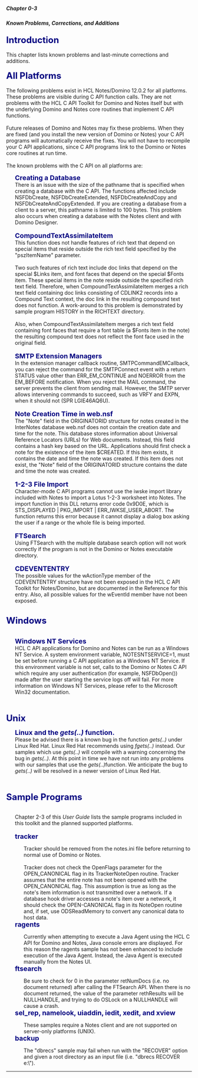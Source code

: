 ##### Chapter 0-3
##### Known Problems, Corrections, and Additions

<b><font size="5" color="#000080">Introduction</font></b><br>
<br>
This chapter lists known problems and last-minute corrections and additions.<br>
<br>
<b><font size="5" color="#000080">All Platforms</font></b><br>
<br>
The following problems exist in HCL Notes/Domino 12.0.2 for all platforms. These problems are visible during C API function calls. They are not problems with the HCL C API Toolkit for Domino and Notes itself but with the underlying Domino and Notes core routines that implement C API functions.<br>
<br>
Future releases of Domino and Notes may fix these problems. When they are fixed (and you install the new version of Domino or Notes) your C API programs will automatically receive the fixes. You will not have to recompile your C API applications, since C API programs link to the Domino or Notes core routines at run time.<br>
<br>
The known problems with the C API on all platforms are:<br>

<ul><b><font size="4" color="#000080">Creating a Database</font></b><br>
There is an issue with the size of the pathname that is specified when creating a database with the C API.  The functions affected include NSFDbCreate, NSFDbCreateExtended, NSFDbCreateAndCopy and NSFDbCreateAndCopyExtended.  If you are creating a database from a client to a server, this pathname is limited to 100 bytes.    This problem also occurs when creating a database with the Notes client and with Domino Designer.<br>
<br>
<b><font size="4" color="#000080">CompoundTextAssimilateItem</font></b><br>
This function does not handle features of rich text that depend on special items that reside outside the rich text field specified by the &quot;pszItemName&quot; parameter.<br>
<br>
Two such features of rich text include doc links that depend on the special $Links item, and font faces that depend on the special $Fonts item. These special items in the note reside outside the specified rich text field.  Therefore, when CompoundTextAssimilateItem merges a rich text field containing doc links consisting of CDLINK2 records into a Compound Text context, the doc link in the resulting compound text does not function. A work-around to this problem is demonstrated by sample program HISTORY in the RICHTEXT directory. <br>
<br>
Also, when CompoundTextAssimilateItem merges a rich text field containing font faces that require a font table (a $Fonts item in the note)  the resulting compound text does not reflect the font face used in the original field.<br>
<br>
<b><font size="4" color="#000080">SMTP Extension Managers</font></b><br>
In the extension manager callback routine, SMTPCommandEMCallback, you can reject the command for the SMTPConnect event with a return STATUS value other than ERR_EM_CONTINUE and NOERROR from the EM_BEFORE notification.  When you reject the MAIL command, the server prevents the client from sending mail.  However, the SMTP server allows intervening commands to succeed, such as VRFY and EXPN, when it should not (SPR LGIE46AQ6U).<br>
<br>
<b><font size="4" color="#000080">Note Creation Time in web.nsf</font></b><br>
The &quot;Note&quot; field in the ORIGINATORID structure for notes created in the InterNotes database web.nsf does not contain the creation date and time for the note.  This database stores information about Universal Reference Locators (URLs) for Web documents.  Instead, this field contains a hash key based on the URL.  Applications should first check a note for the existence of the item $CREATED.  If this item exists, it contains the date and time the note was created.  If this item does not exist, the &quot;Note&quot; field of the ORIGINATORID structure contains the date and time the note was created.<br>
<br>
<b><font size="4" color="#000080">1-2-3 File Import</font></b><br>
Character-mode C API programs cannot use the iwske import library included with Notes to import a Lotus 1-2-3 worksheet into Notes. The import function in this DLL returns error code 0x9D0E, which is STS_DISPLAYED | PKG_IMPORT | ERR_IWKSE_USER_ABORT. The function returns this error because it cannot display a dialog box asking the user if a range or the whole file is being imported. <br>
<br>
<b><font size="4" color="#000080">FTSearch</font></b><br>
Using FTSearch with the multiple database search option will not work correctly if the program is not in the Domino or Notes executable directory.  <br>
<br>
<b><font size="4" color="#000080">CDEVENTENTRY</font></b><br>
The possible values for the wActionType member of the CDEVENTENTRY structure have not been exposed in the HCL C API Toolkit for Notes/Domino, but are documented in the Reference for this entry.  Also, all possible values for the wEventId member have not been exposed. <br>
</ul>
<font size="2">   </font><br>
<b><font size="5" color="#000080">Windows</font></b>
<ul><br>
<b><font size="4" color="#000080">Windows NT Services</font></b><br>
HCL C API applications for Domino and Notes can be run as a Windows NT Service.  A system environment variable, NOTESNTSERVICE=1, must be set before running a C API application as a Windows NT Service.  If this environment variable is not set, calls to the Domino or Notes C API which require any user authentication (for example, NSFDbOpen()) made after the user starting the service logs off will fail.   For more information on Windows NT Services, please refer to the Microsoft Win32 documentation.</ul>
<font size="2">    </font><br>
<br>
<b><font size="5" color="#000080">Unix</font></b><br>

<ul><b><font size="4" color="#000080">Linux and the </font></b><b><i><font size="4" color="#000080">gets(..)</font></i></b><b><font size="4" color="#000080"> function.</font></b><br>
Please be advised there is a known bug in the function <i>gets(..)</i> under Linux Red Hat.  Linux Red Hat recommends using <i>fgets(..) </i>instead.  Our samples which use <i>gets(..) </i>will compile with a warning concerning the bug in <i>gets(..)</i>.  At this point in time we have not run into any problems with our samples that use the <i>gets(..)</i>function.  We anticipate the bug to <i>gets(..)</i> will be resolved in a newer version of Linux Red Hat.</ul>
<br>
<br>
<b><font size="5" color="#000080">Sample Programs</font></b>
<ul><br>
Chapter 2-3 of this <i>User Guide</i> lists the sample programs included in this toolkit and the planned supported platforms. <br>
<br>
<b><font size="4" color="#000080">tracker</font></b>
<ul>Tracker should be removed from the notes.ini file before returning to normal use of Domino or Notes.<br>
<br>
Tracker does not check the OpenFlags parameter for the OPEN_CANONICAL flag in its TrackerNoteOpen routine.  Tracker assumes that the entire note has not been opened with the OPEN_CANONICAL flag.  This assumption is true as long as the note's item information is not transmitted over a network.  If a database hook driver accesses a note's item over a network, it should check the OPEN-CANONICAL flag in its NoteOpen routine and, if set, use ODSReadMemory to convert any canonical data to host data.<br>
</ul>
<b><font size="4" color="#000080">ragents</font></b>
<ul>Currently when attempting to execute a Java Agent using the HCL C API for Domino and Notes, Java console errors are displayed.  For this reason the ragents sample has not been enhanced to include execution of the Java Agent.  Instead, the Java Agent is executed manually from the Notes UI.  <br>
  </ul>
<b><font size="4" color="#000080">ftsearch</font></b>
<ul>Be sure to check for 0 in the parameter retNumDocs (i.e. no document returned) after calling the FTSearch API.  When there is no document returned, the value of the parameter rethResults will be NULLHANDLE, and trying to do OSLock on a NULLHANDLE will cause a crash.<br>
</ul>
<b><font size="4" color="#000080">sel_rep, namelook, uiaddin, iedit, xedit, and xview</font></b>
<ul>These samples require a Notes client and are not supported on server-only platforms (UNIX).<br>
</ul>
<b><font size="4" color="#000080">backup</font></b>
<ul>The &quot;dbrecs&quot; sample may fail when run with the &quot;RECOVER&quot; option and given a root directory as an input file (i.e. &quot;dbrecs RECOVER e:\&quot;).</ul>
</ul>

---
